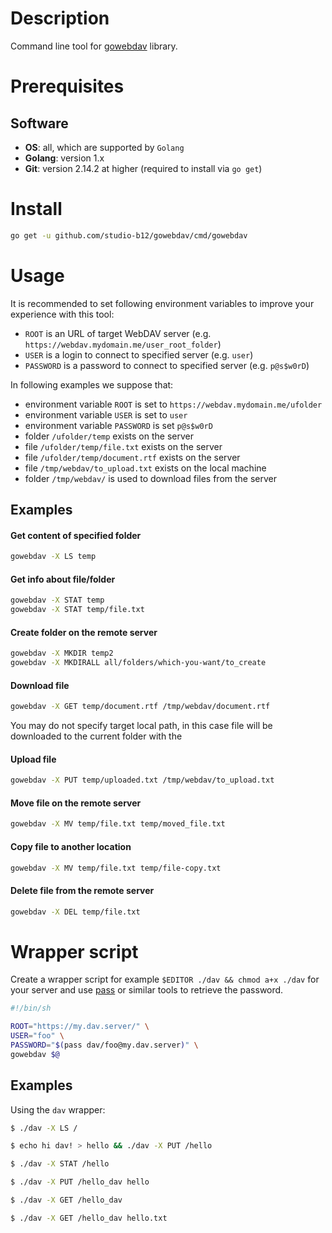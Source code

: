 # Description
Command line tool for [gowebdav](https://github.com/studio-b12/gowebdav) library.

# Prerequisites
## Software
* **OS**: all, which are supported by `Golang`
* **Golang**: version 1.x
* **Git**: version 2.14.2 at higher (required to install via `go get`)

# Install
```sh
go get -u github.com/studio-b12/gowebdav/cmd/gowebdav
```

# Usage
It is recommended to set following environment variables to improve your experience with this tool:
* `ROOT` is an URL of target WebDAV server (e.g. `https://webdav.mydomain.me/user_root_folder`)
* `USER` is a login to connect to specified server (e.g. `user`)
* `PASSWORD` is a password to connect to specified server (e.g. `p@s$w0rD`)

In following examples we suppose that:
* environment variable `ROOT` is set to `https://webdav.mydomain.me/ufolder`
* environment variable `USER` is set to `user`
* environment variable `PASSWORD` is set `p@s$w0rD`
* folder `/ufolder/temp` exists on the server
* file `/ufolder/temp/file.txt` exists on the server
* file `/ufolder/temp/document.rtf` exists on the server
* file `/tmp/webdav/to_upload.txt` exists on the local machine
* folder `/tmp/webdav/` is used to download files from the server

## Examples

#### Get content of specified folder
```sh
gowebdav -X LS temp
```

#### Get info about file/folder
```sh
gowebdav -X STAT temp
gowebdav -X STAT temp/file.txt
```

#### Create folder on the remote server
```sh
gowebdav -X MKDIR temp2
gowebdav -X MKDIRALL all/folders/which-you-want/to_create
```

#### Download file
```sh
gowebdav -X GET temp/document.rtf /tmp/webdav/document.rtf
```

You may do not specify target local path, in this case file will be downloaded to the current folder with the

#### Upload file
```sh
gowebdav -X PUT temp/uploaded.txt /tmp/webdav/to_upload.txt
```

#### Move file on the remote server
```sh
gowebdav -X MV temp/file.txt temp/moved_file.txt
```

#### Copy file to another location
```sh
gowebdav -X MV temp/file.txt temp/file-copy.txt
```

#### Delete file from the remote server
```sh
gowebdav -X DEL temp/file.txt
```

# Wrapper script

Create a wrapper script for example `$EDITOR ./dav && chmod a+x ./dav` for your
server and use [pass](https://www.passwordstore.org/ "the standard unix password manager")
or similar tools to retrieve the password.

```sh
#!/bin/sh

ROOT="https://my.dav.server/" \
USER="foo" \
PASSWORD="$(pass dav/foo@my.dav.server)" \
gowebdav $@
```

## Examples

Using the `dav` wrapper:

```sh
$ ./dav -X LS /

$ echo hi dav! > hello && ./dav -X PUT /hello

$ ./dav -X STAT /hello

$ ./dav -X PUT /hello_dav hello

$ ./dav -X GET /hello_dav

$ ./dav -X GET /hello_dav hello.txt
```